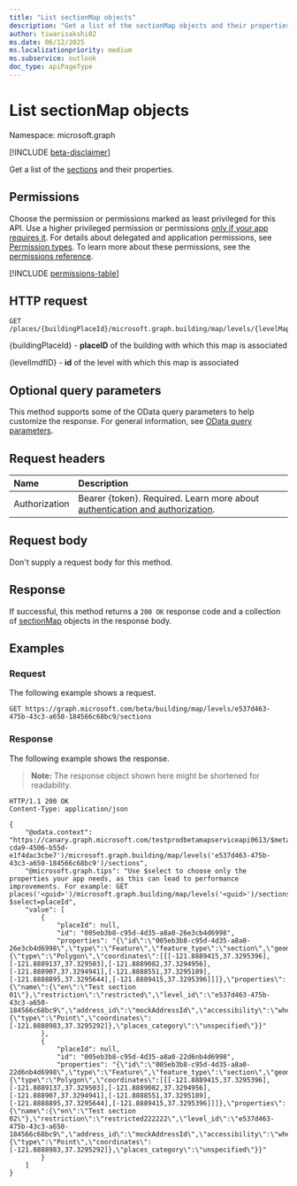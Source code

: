 ```yaml
---
title: "List sectionMap objects"
description: "Get a list of the sectionMap objects and their properties."
author: tiwarisakshi02
ms.date: 06/12/2025
ms.localizationpriority: medium
ms.subservice: outlook
doc_type: apiPageType
---
```


# List sectionMap objects

Namespace: microsoft.graph

[!INCLUDE [beta-disclaimer](../../includes/beta-disclaimer.md)]

Get a list of the [sections](../resources/sectionmap.md) and their properties.

## Permissions

Choose the permission or permissions marked as least privileged for this API. Use a higher privileged permission or permissions [only if your app requires it](/graph/permissions-overview#best-practices-for-using-microsoft-graph-permissions). For details about delegated and application permissions, see [Permission types](/graph/permissions-overview#permission-types). To learn more about these permissions, see the [permissions reference](/graph/permissions-reference).

<!-- {
  "blockType": "permissions",
  "name": "levelmap-list-sections-permissions"
}
-->
[!INCLUDE [permissions-table](../includes/permissions/levelmap-list-sections-permissions.md)]

## HTTP request

<!-- {
  "blockType": "ignored"
}
-->
``` http
GET /places/{buildingPlaceId}/microsoft.graph.building/map/levels/{levelMapId}/sections
```

{buildingPlaceId} - **placeID** of the building with which this map is associated

{levelImdfID} - **id** of the level with which this map is associated

## Optional query parameters

This method supports some of the OData query parameters to help customize the response. For general information, see [OData query parameters](/graph/query-parameters).

## Request headers

|Name|Description|
|:---|:---|
|Authorization|Bearer {token}. Required. Learn more about [authentication and authorization](/graph/auth/auth-concepts).|

## Request body

Don't supply a request body for this method.

## Response

If successful, this method returns a `200 OK` response code and a collection of [sectionMap](../resources/sectionmap.md) objects in the response body.

## Examples

### Request

The following example shows a request.
<!-- {
  "blockType": "request",
  "name": "list_sectionmap"
}
-->
``` http
GET https://graph.microsoft.com/beta/building/map/levels/e537d463-475b-43c3-a650-184566c68bc9/sections
```


### Response

The following example shows the response.
>**Note:** The response object shown here might be shortened for readability.
<!-- {
  "blockType": "response",
  "truncated": true,
  "@odata.type": "microsoft.graph.sectionMap"
}
-->
``` http
HTTP/1.1 200 OK
Content-Type: application/json

{
    "@odata.context": "https://canary.graph.microsoft.com/testprodbetamapserviceapi0613/$metadata#places('91ac6c16-cda9-4506-b55d-e1f4dac3cbe7')/microsoft.graph.building/map/levels('e537d463-475b-43c3-a650-184566c68bc9')/sections",
    "@microsoft.graph.tips": "Use $select to choose only the properties your app needs, as this can lead to performance improvements. For example: GET places('<guid>')/microsoft.graph.building/map/levels('<guid>')/sections?$select=placeId",
    "value": [
        {
            "placeId": null,
            "id": "005eb3b8-c95d-4d35-a8a0-26e3cb4d6998",
            "properties": "{\"id\":\"005eb3b8-c95d-4d35-a8a0-26e3cb4d6998\",\"type\":\"Feature\",\"feature_type\":\"section\",\"geometry\":{\"type\":\"Polygon\",\"coordinates\":[[[-121.8889415,37.3295396],[-121.8889137,37.329503],[-121.8889082,37.3294956],[-121.888907,37.3294941],[-121.8888551,37.3295189],[-121.8888895,37.3295644],[-121.8889415,37.3295396]]]},\"properties\":{\"name\":{\"en\":\"Test section 01\"},\"restriction\":\"restricted\",\"level_id\":\"e537d463-475b-43c3-a650-184566c68bc9\",\"address_id\":\"mockAddressId\",\"accessibility\":\"wheelchair\",\"display_point\":{\"type\":\"Point\",\"coordinates\":[-121.8888983,37.3295292]},\"places_category\":\"unspecified\"}}"
        },
        {
            "placeId": null,
            "id": "005eb3b8-c95d-4d35-a8a0-22d6nb4d6998",
            "properties": "{\"id\":\"005eb3b8-c95d-4d35-a8a0-22d6nb4d6998\",\"type\":\"Feature\",\"feature_type\":\"section\",\"geometry\":{\"type\":\"Polygon\",\"coordinates\":[[[-121.8889415,37.3295396],[-121.8889137,37.329503],[-121.8889082,37.3294956],[-121.888907,37.3294941],[-121.8888551,37.3295189],[-121.8888895,37.3295644],[-121.8889415,37.3295396]]]},\"properties\":{\"name\":{\"en\":\"Test section 02\"},\"restriction\":\"restricted222222\",\"level_id\":\"e537d463-475b-43c3-a650-184566c68bc9\",\"address_id\":\"mockAddressId\",\"accessibility\":\"wheelchair222222\",\"display_point\":{\"type\":\"Point\",\"coordinates\":[-121.8888983,37.3295292]},\"places_category\":\"unspecified\"}}"
        }
    ]
}

```

